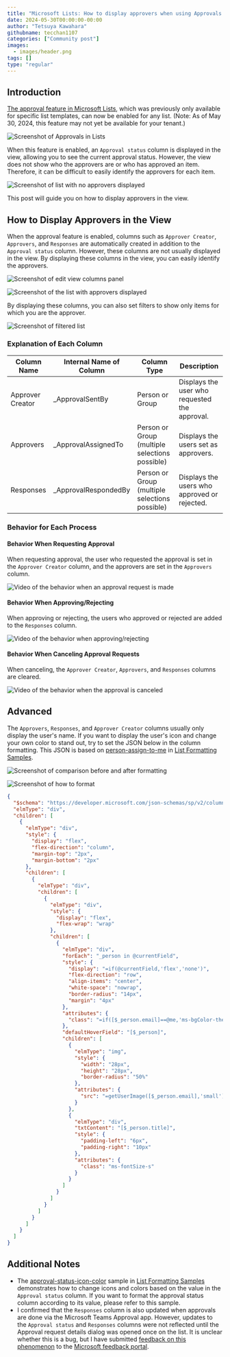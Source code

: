 ```yaml
---
title: "Microsoft Lists: How to display approvers when using Approvals in Lists"
date: 2024-05-30T00:00:00-00:00
author: "Tetsuya Kawahara"
githubname: tecchan1107
categories: ["Community post"]
images:
  - images/header.png
tags: []
type: "regular"
---
```


## Introduction

[The approval feature in Microsoft Lists](https://support.microsoft.com/office/approvals-in-lists-2bd0954d-5797-4be3-b78a-846f26338e17), which was previously only available for specific list templates, can now be enabled for any list. (Note: As of May 30, 2024, this feature may not yet be available for your tenant.)

![Screenshot of Approvals in Lists](./images/approvals-in-lists.png)

When this feature is enabled, an `Approval status` column is displayed in the view, allowing you to see the current approval status. However, the view does not show who the approvers are or who has approved an item. Therefore, it can be difficult to easily identify the approvers for each item.

![Screenshot of list with no approvers displayed](./images/list-without-approvers.png)

This post will guide you on how to display approvers in the view.

## How to Display Approvers in the View

When the approval feature is enabled, columns such as `Approver Creator`, `Approvers`, and `Responses` are automatically created in addition to the `Approval status` column. However, these columns are not usually displayed in the view. By displaying these columns in the view, you can easily identify the approvers.

![Screenshot of edit view columns panel](./images/edit-view-columns-panel.png)

![Screenshot of the list with approvers displayed](./images/list-with-approvers.png)

By displaying these columns, you can also set filters to show only items for which you are the approver.

![Screenshot of filtered list](./images/filter-list.png)

### Explanation of Each Column

|Column Name|Internal Name of Column|Column Type|Description|
|---|---|---|---|
|Approver Creator|_ApprovalSentBy|Person or Group|Displays the user who requested the approval.|
|Approvers|_ApprovalAssignedTo|Person or Group (multiple selections possible)|Displays the users set as approvers.|
|Responses|_ApprovalRespondedBy|Person or Group (multiple selections possible)|Displays the users who approved or rejected.|

### Behavior for Each Process

#### Behavior When Requesting Approval

When requesting approval, the user who requested the approval is set in the `Approver Creator` column, and the approvers are set in the `Approvers` column.

![Video of the behavior when an approval request is made](./images/behavior-request-approve.gif)

#### Behavior When Approving/Rejecting

When approving or rejecting, the users who approved or rejected are added to the `Responses` column.

![Video of the behavior when approving/rejecting](./images/behavior-approve-reject.gif)

#### Behavior When Canceling Approval Requests

When canceling, the `Approver Creator`, `Approvers`, and `Responses` columns are cleared.

![Video of the behavior when the approval is canceled](./images/behavior-cancel.gif)

## Advanced

The `Approvers`, `Responses`, and `Approver Creator` columns usually only display the user's name. If you want to display the user's icon and change your own color to stand out, try to set the JSON below in the column formatting. This JSON is based on [person-assign-to-me](https://github.com/pnp/List-Formatting/tree/master/column-samples/person-assign-to-me) in [List Formatting Samples](https://github.com/pnp/List-Formatting).

![Screenshot of comparison before and after formatting](./images/formatting.png)

![Screenshot of how to format](./images/how-to-format.png)

``` json
{
  "$schema": "https://developer.microsoft.com/json-schemas/sp/v2/column-formatting.schema.json",
  "elmType": "div",
  "children": [
    {
      "elmType": "div",
      "style": {
        "display": "flex",
        "flex-direction": "column",
        "margin-top": "2px",
        "margin-bottom": "2px"
      },
      "children": [
        {
          "elmType": "div",
          "children": [
            {
              "elmType": "div",
              "style": {
                "display": "flex",
                "flex-wrap": "wrap"
              },
              "children": [
                {
                  "elmType": "div",
                  "forEach": "_person in @currentField",
                  "style": {
                    "display": "=if(@currentField,'flex','none')",
                    "flex-direction": "row",
                    "align-items": "center",
                    "white-space": "nowrap",
                    "border-radius": "14px",
                    "margin": "4px"
                  },
                  "attributes": {
                    "class": "=if([$_person.email]==@me,'ms-bgColor-themeLighter ms-fontColor-themeDarker','ms-bgColor-neutralLight ms-fontColor-neutralPrimary')"
                  },
                  "defaultHoverField": "[$_person]",
                  "children": [
                    {
                      "elmType": "img",
                      "style": {
                        "width": "28px",
                        "height": "28px",
                        "border-radius": "50%"
                      },
                      "attributes": {
                        "src": "=getUserImage([$_person.email],'small')"
                      }
                    },
                    {
                      "elmType": "div",
                      "txtContent": "[$_person.title]",
                      "style": {
                        "padding-left": "6px",
                        "padding-right": "10px"
                      },
                      "attributes": {
                        "class": "ms-fontSize-s"
                      }
                    }
                  ]
                }
              ]
            }
          ]
        }
      ]
    }
  ]
}
```

## Additional Notes

- The [approval-status-icon-color](https://github.com/pnp/List-Formatting/tree/master/column-samples/approval-status-icon-color) sample in [List Formatting Samples](https://github.com/pnp/List-Formatting) demonstrates how to change icons and colors based on the value in the `Approval status` column. If you want to format the approval status column according to its value, please refer to this sample.
- I confirmed that the `Responses` column is also updated when approvals are done via the Microsoft Teams Approval app. However, updates to the `Approval status` and `Responses` columns were not reflected until the Approval request details dialog was opened once on the list. It is unclear whether this is a bug, but I have submitted [feedback on this phenomenon](https://feedbackportal.microsoft.com/feedback/idea/7adb8e4a-b21d-ef11-989a-6045bd796e5a) to the [Microsoft feedback portal](https://feedbackportal.microsoft.com/feedback/).